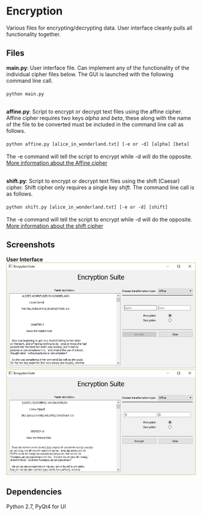# Encryption
Various files for encrypting/decrypting data. User interface cleanly pulls all functionality together.

## Files

**main.py**: User interface file. Can implement any of the functionality of the individual cipher files below. The GUI is launched with the following command line call. <br/><br/> ```python main.py```<br/><br/>

**affine.py**: Script to encrypt or decrypt text files using the affine cipher. Affine cipher requires two keys *alpha* and *beta*, these along with the name of the file to be converted must be included in the command line call as follows. <br/><br/>```python affine.py [alice_in_wonderland.txt] [-e or -d] [alpha] [beta]```
<br/><br/>The -e command will tell the script to encrypt while -d will do the opposite. [More information about the Affine cipher](https://en.wikipedia.org/wiki/Affine_cipher)<br/><br/>

**shift.py**: Script to encrypt or decrypt text files using the shift (Caesar) cipher. Shift cipher only requires a single key *shift*. The command line call is as follows. <br/><br/>```python shift.py [alice_in_wonderland.txt] [-e or -d] [shift]```
<br/><br/>The -e command will tell the script to encrypt while -d will do the opposite. [More information about the shift cipher](https://en.wikipedia.org/wiki/Caesar_cipher)

## Screenshots

**User Interface**
![Alt text](https://github.com/bfaure/Encryption/blob/master/archive/Untitled.png)
![Alt text](https://github.com/bfaure/Encryption/blob/master/archive/encrypted.png)

## Dependencies
Python 2.7, PyQt4 for UI
